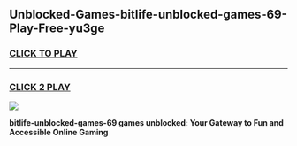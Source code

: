 
## Unblocked-Games-bitlife-unblocked-games-69-Play-Free-yu3ge
<h3>
<a href="https://premium76.site?title=bitlife-unblocked-games-69&ref=18A1">CLICK TO PLAY</a></h3>
<hr>

<h3>
<a href="https://premium76.site?title=bitlife-unblocked-games-69&ref=18A1">CLICK 2 PLAY</a>
  
</h3>

<a href="https://premium76.site?title=bitlife-unblocked-games-69&ref=18A1"><img src="https://clearcache.store/games.png"></a>


**bitlife-unblocked-games-69 games unblocked: Your Gateway to Fun and Accessible Online Gaming**
